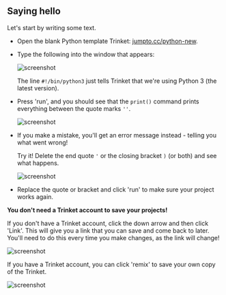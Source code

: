 ## Saying hello

Let's start by writing some text.

+ Open the blank Python template Trinket: <a href="http://jumpto.cc/python-new" target="_blank">jumpto.cc/python-new</a>.

+ Type the following into the window that appears:

    ![screenshot](images/me-hi.png)

    The line `#!/bin/python3` just tells Trinket that we're using Python 3 (the latest version).

+ Press 'run', and you should see that the `print()` command prints everything between the quote marks `''`.

    ![screenshot](images/me-hi-test.png)

+ If you make a mistake, you'll get an error message instead - telling you what went wrong!

    Try it! Delete the end quote `'` or the closing bracket `)` (or both) and see what happens.

    ![screenshot](images/me-syntax.png)

+ Replace the quote or bracket and click 'run' to make sure your project works again.



__You don't need a Trinket account to save your projects!__

If you don't have a Trinket account, click the down arrow and then click 'Link'. This will give you a link that you can save and come back to later. You'll need to do this every time you make changes, as the link will change!

![screenshot](images/me-link.png)

If you have a Trinket account, you can click 'remix' to save your own copy of the Trinket.

![screenshot](images/me-remix.png)
